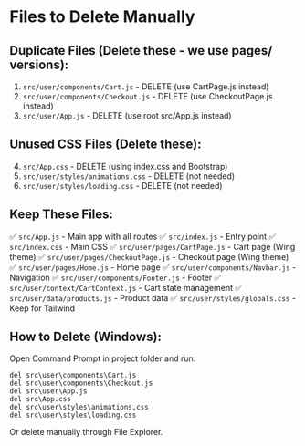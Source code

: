 # Files to Delete Manually

## Duplicate Files (Delete these - we use pages/ versions):
1. `src/user/components/Cart.js` - DELETE (use CartPage.js instead)
2. `src/user/components/Checkout.js` - DELETE (use CheckoutPage.js instead)
3. `src/user/App.js` - DELETE (use root src/App.js instead)

## Unused CSS Files (Delete these):
4. `src/App.css` - DELETE (using index.css and Bootstrap)
5. `src/user/styles/animations.css` - DELETE (not needed)
6. `src/user/styles/loading.css` - DELETE (not needed)

## Keep These Files:
✅ `src/App.js` - Main app with all routes
✅ `src/index.js` - Entry point
✅ `src/index.css` - Main CSS
✅ `src/user/pages/CartPage.js` - Cart page (Wing theme)
✅ `src/user/pages/CheckoutPage.js` - Checkout page (Wing theme)
✅ `src/user/pages/Home.js` - Home page
✅ `src/user/components/Navbar.js` - Navigation
✅ `src/user/components/Footer.js` - Footer
✅ `src/user/context/CartContext.js` - Cart state management
✅ `src/user/data/products.js` - Product data
✅ `src/user/styles/globals.css` - Keep for Tailwind

## How to Delete (Windows):
Open Command Prompt in project folder and run:
```
del src\user\components\Cart.js
del src\user\components\Checkout.js
del src\user\App.js
del src\App.css
del src\user\styles\animations.css
del src\user\styles\loading.css
```

Or delete manually through File Explorer.
